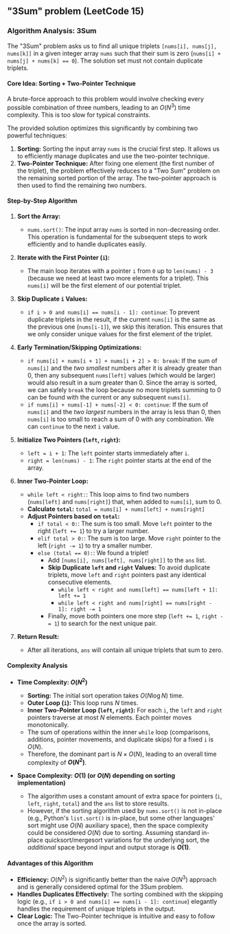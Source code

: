 "3Sum" problem (LeetCode 15)
---

### **Algorithm Analysis: 3Sum**

The "3Sum" problem asks us to find all unique triplets `[nums[i], nums[j], nums[k]]` in a given integer array `nums` such that their sum is zero (`nums[i] + nums[j] + nums[k] == 0`). The solution set must not contain duplicate triplets.

#### **Core Idea: Sorting + Two-Pointer Technique**

A brute-force approach to this problem would involve checking every possible combination of three numbers, leading to an $O(N^3)$ time complexity. This is too slow for typical constraints.

The provided solution optimizes this significantly by combining two powerful techniques:

1.  **Sorting:** Sorting the input array `nums` is the crucial first step. It allows us to efficiently manage duplicates and use the two-pointer technique.
2.  **Two-Pointer Technique:** After fixing one element (the first number of the triplet), the problem effectively reduces to a "Two Sum" problem on the remaining sorted portion of the array. The two-pointer approach is then used to find the remaining two numbers.

#### **Step-by-Step Algorithm**

1.  **Sort the Array:**
    * `nums.sort()`: The input array `nums` is sorted in non-decreasing order. This operation is fundamental for the subsequent steps to work efficiently and to handle duplicates easily.

2.  **Iterate with the First Pointer (`i`):**
    * The main loop iterates with a pointer `i` from `0` up to `len(nums) - 3` (because we need at least two more elements for a triplet). This `nums[i]` will be the first element of our potential triplet.

3.  **Skip Duplicate `i` Values:**
    * `if i > 0 and nums[i] == nums[i - 1]: continue`: To prevent duplicate triplets in the result, if the current `nums[i]` is the same as the previous one (`nums[i-1]`), we skip this iteration. This ensures that we only consider unique values for the first element of the triplet.

4.  **Early Termination/Skipping Optimizations:**
    * `if nums[i] + nums[i + 1] + nums[i + 2] > 0: break`: If the sum of `nums[i]` and the *two smallest* numbers after it is already greater than 0, then any subsequent `nums[left]` values (which would be larger) would also result in a sum greater than 0. Since the array is sorted, we can safely `break` the loop because no more triplets summing to 0 can be found with the current or any subsequent `nums[i]`.
    * `if nums[i] + nums[-1] + nums[-2] < 0: continue`: If the sum of `nums[i]` and the *two largest* numbers in the array is less than 0, then `nums[i]` is too small to reach a sum of 0 with any combination. We can `continue` to the next `i` value.

5.  **Initialize Two Pointers (`left`, `right`):**
    * `left = i + 1`: The `left` pointer starts immediately after `i`.
    * `right = len(nums) - 1`: The `right` pointer starts at the end of the array.

6.  **Inner Two-Pointer Loop:**
    * `while left < right:`: This loop aims to find two numbers (`nums[left]` and `nums[right]`) that, when added to `nums[i]`, sum to 0.
    * **Calculate `total`:** `total = nums[i] + nums[left] + nums[right]`
    * **Adjust Pointers based on `total`:**
        * `if total < 0:`: The sum is too small. Move `left` pointer to the right (`left += 1`) to try a larger number.
        * `elif total > 0:`: The sum is too large. Move `right` pointer to the left (`right -= 1`) to try a smaller number.
        * `else (total == 0):`: We found a triplet!
            * Add `[nums[i], nums[left], nums[right]]` to the `ans` list.
            * **Skip Duplicate `left` and `right` Values:** To avoid duplicate triplets, move `left` and `right` pointers past any identical consecutive elements.
                * `while left < right and nums[left] == nums[left + 1]: left += 1`
                * `while left < right and nums[right] == nums[right - 1]: right -= 1`
            * Finally, move both pointers one more step (`left += 1`, `right -= 1`) to search for the next unique pair.

7.  **Return Result:**
    * After all iterations, `ans` will contain all unique triplets that sum to zero.

#### **Complexity Analysis**

* **Time Complexity: $O(N^2)$**
    * **Sorting:** The initial sort operation takes $O(N \log N)$ time.
    * **Outer Loop (`i`):** This loop runs $N$ times.
    * **Inner Two-Pointer Loop (`left`, `right`):** For each `i`, the `left` and `right` pointers traverse at most $N$ elements. Each pointer moves monotonically.
    * The sum of operations within the inner `while` loop (comparisons, additions, pointer movements, and duplicate skips) for a fixed `i` is $O(N)$.
    * Therefore, the dominant part is $N \times O(N)$, leading to an overall time complexity of **$O(N^2)$**.

* **Space Complexity: $O(1)$ (or $O(N)$ depending on sorting implementation)**
    * The algorithm uses a constant amount of extra space for pointers (`i`, `left`, `right`, `total`) and the `ans` list to store results.
    * However, if the sorting algorithm used by `nums.sort()` is not in-place (e.g., Python's `list.sort()` is in-place, but some other languages' sort might use $O(N)$ auxiliary space), then the space complexity could be considered $O(N)$ due to sorting. Assuming standard in-place quicksort/mergesort variations for the underlying sort, the *additional* space beyond input and output storage is **$O(1)$**.

#### **Advantages of this Algorithm**

* **Efficiency:** $O(N^2)$ is significantly better than the naive $O(N^3)$ approach and is generally considered optimal for the 3Sum problem.
* **Handles Duplicates Effectively:** The sorting combined with the skipping logic (e.g., `if i > 0 and nums[i] == nums[i - 1]: continue`) elegantly handles the requirement of unique triplets in the output.
* **Clear Logic:** The Two-Pointer technique is intuitive and easy to follow once the array is sorted.
